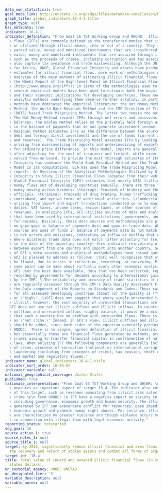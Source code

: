 ```yaml
---
data_non_statistical: true
goal_meta_link: http://unstats.un.org/sdgs/files/metadata-compilation/Metadata-Goal-16.pdf
graph_title: global_indicators.16-4-1-title
graph_type: null
has_metadata: true
indicator: 16.4.1
indicator_definition: "From Goal 16 TST Working Group and OHCHR:  Illicit financial\
  \ flows (IFFs) are commonly defined as the transferred monies that is earned, transferred\
  \ or utilized through illicit means, into or out of a country. They include legally\
  \ earned value, money and monetized instruments that are transferred illicitly or\
  \ value, money and monetized instruments that are acquired through illegal activities,\
  \ such as the proceeds of crimes, including corruption and tax evasion. They can\
  \ also capture tax avoidance and trade misinvoicing. Although the UN Economic Commission\
  \ for Africa, UNDP, Global Financial Integrity and others have produced global country-by-country\
  \ estimates for illicit financial flows, more work on methodologies would be required.\
  \ Overview of the main methods of estimating illicit financial flows (adapted from\
  \ the Mbeki Report of the High-level Panel on Illicit Financial Flows from Africa\
  \ (http://www.uneca.org/iff)): In terms of the methodologies used to estimate IFFs,\
  \ several empirical models have been used to estimate both the magnitude of IFFs\
  \ and their economic implications for developing countries. These models and the\
  \ analytic methods underlying them deserve further scrutiny. In particular, four\
  \ methods have dominated the empirical literature: the Hot Money Method, the Dooley\
  \ Method, the World Bank Residual Method and the IMF Direction of Trade Statistics\
  \ (DOTS)'based Trade Mispricing Method. The latter two remain the most widely used.\
  \ The Hot Money Method records IFFs through net errors and omissions in payment\
  \ balances. The Dooley Method relies on the privately held foreign assets reported\
  \ in the balance of payments that do not generate investment income. The World Bank\
  \ Residual Method estimates IFFs as the difference between the source of funds (external\
  \ debt and foreign direct investment) and the use of funds (current account deficit\
  \ and reserves). The Trade Mispricing Model assesses IFFs by looking for disparities\
  \ arising from overinvoicing of imports and underinvoicing of exports after adjusting\
  \ for ordinary price differences. In this model, imports are generally recorded\
  \ after adjusting for the cost of insurance and freight, while exports are usually\
  \ valued free-on-board. To provide the most thorough estimates of IFFs, Global Financial\
  \ Integrity has combined the World Bank Residual Method and the Trade Mispricing\
  \ Model in its computations. ECA has used the Trade Mispricing Model (see Mbeki\
  \ report). An Overview of the Analytical Methodologies Utilized by Global Financial\
  \ Integrity to Study Illicit Financial Flows (adapted from their website: http://www.gfintegrity.org/issues/illicit-financial-flows-analytical-methodologies-utilizedglobal-financial-integrity/):\
  \ Global Financial Integrity (GFI) estimates that nearly US$1 trillion of unrecorded\
  \ money flows out of developing countries annually. There are three forms of unrecorded\
  \ money moving across borders: \tCorrupt: Proceeds of bribery and theft by government\
  \ officials. \tCriminal: Proceeds of drug trading, human trafficking, counterfeiting,\
  \ contraband, and myriad forms of additional activities. \tCommercial: Proceeds\
  \ arising from import and export transactions conducted so as to manipulate customs\
  \ duties, VAT taxes, income taxes, excise taxes, or other sources of government\
  \ revenues. In analyzing IFFs, GFI utilizes sources of data and analytical methodologies\
  \ that have been used by international institutions, governments, and economists\
  \ for decades. Basically, these data sources and methodologies are providing information\
  \ on gaps'gaps in balance of payments data and gaps in trade data. Where recorded\
  \ sources and uses of funds in balance of payments data do not match, the difference\
  \ is net errors and omissions, indicating an inflow or outflow that was not recorded.\
  \ Where bilateral trade data does not match (after adjusting for freight and insurance\
  \ in the data of the importing country) this indicates reinvoicing of transactions\
  \ between export from one country and import into another country. Some reviewers\
  \ of GFI's data sources and analytical methodologies have raised questions, which\
  \ GFI is pleased to address as follows: \tGFI well recognizes that statistics can\
  \ be flawed, due to errors in collection, recording, or conveying. Precisely the\
  \ same point can be made about virtually every other economic analysis ever undertaken.\
  \ GFI uses the best data available, data that has been collected, reported, and\
  \ recorded by governments for decades according to international guidelines issued\
  \ by the IMF. \tThe reliability and accuracy of trade statistics of developing countries\
  \ are regularly assessed through the IMF's Data Quality Assessment Framework under\
  \ the Data component of the Reports on Standards and Codes. These ratings show that\
  \ for all assessed developing countries (about 72) the quality is \"very high\"\
  \ or \"high\". \tGFI does not suggest that every single unrecorded transaction is\
  \ illicit; however, the vast majority of unrecorded transactions are illicit. \t\
  GFI does not use net illicit outflows and illicit inflows. In countries where unrecorded\
  \ outflows and unrecorded inflows roughly balance, it would be a mistake to consider\
  \ that such a country has no problem with unrecorded flows. There is no such concept\
  \ as \"net crime.\" Indeed, in GFI's view, illicit outflows and illicit inflows\
  \ should be added, since both sides of the equation generally produce harm.  From\
  \ UNODC:  There is no single, agreed definition of illicit financial flows (IFF),\
  \ but essentially these are financial flows generated by methods, practices and\
  \ crimes aiming to transfer financial capital in contravention of national or international\
  \ laws. When anlyzing IFF the following components are generally included: proceeds\
  \ of crime, proceeds of corruption (national or international corruption), money\
  \ laundering (including from proceeds of crime), tax evasion, theft of state assets,\
  \ and market and regulatory abuses."
indicator_name: global_indicators.16-4-1-title
indicator_sort_order: 16-04-01
indicator_variable: null
national_geographical_coverage: United States
published: true
rationale_interpretation: "From Goal 16 TST Working Group and OHCHR: \n The indicator\
  \ measures an important aspect of target 16.4. The indicator also covers other aspects\
  \ of this target, such as revenues emanating from illicit arms sales and organized\
  \ crime \n\n From UNODC: \n IFF have a negative impact on society in many respects,\
  \ including governance, economic growth and human security. The illicit economy\
  \ generated by IFF can exacerbate conflict for resources, pose impediments to sustainable\
  \ economic growth and promote human right abuses. For instance, illicit markets\
  \ are characterized by greater violence and though violence occurs more commonly\
  \ in connection with illegal than with legal economic activity."
reporting_status: notstarted
sdg_goal: 16
source_active_1: true
source_notes_1: null
source_title_1: null
target: By 2030, significantly reduce illicit financial and arms flows, strengthen
  the recovery and return of stolen assets and combat all forms of organized crime.
target_id: '16.4'
title: Total value of inward and outward illicit financial flows (in current United
  States dollars).
un_custodial_agency: UNODC UNCTAD
un_designated_tier: '3'
variable_description: null
variable_notes: null
---
```

